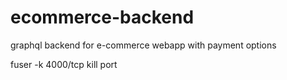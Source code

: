 # ecommerce-backend

graphql backend for e-commerce webapp with payment options

fuser -k 4000/tcp kill port
